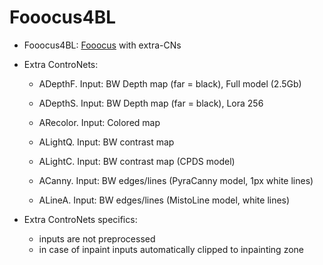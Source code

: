# Fooocus4BL

* Fooocus4BL: [Fooocus](https://github.com/lllyasviel/Fooocus) with extra-CNs

* Extra ControNets:
  - ADepthF. Input: BW Depth map (far = black), Full model (2.5Gb)
  - ADepthS. Input: BW Depth map (far = black), Lora 256
  - ARecolor. Input: Colored map
  - ALightQ. Input: BW contrast map
  - ALightC. Input: BW contrast map (CPDS model)

  - ACanny. Input: BW edges/lines (PyraCanny model, 1px white lines)
  - ALineA. Input: BW edges/lines (MistoLine model, white lines)

* Extra ControNets specifics:
  - inputs are not preprocessed
  - in case of inpaint inputs automatically clipped to inpainting zone